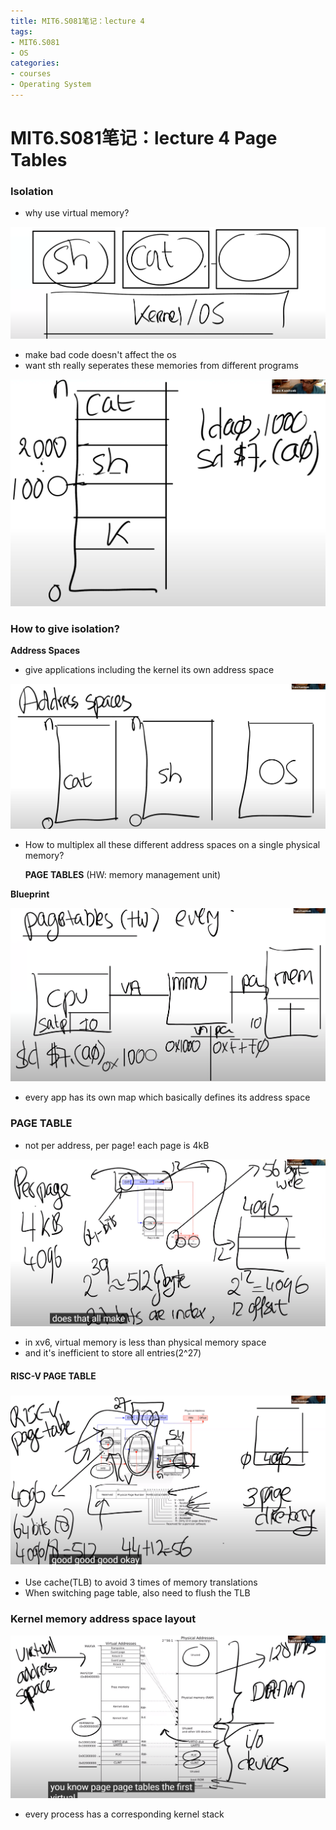 ```yaml
---
title: MIT6.S081笔记：lecture 4
tags: 
- MIT6.S081
- OS
categories:
- courses
- Operating System
---
```


# MIT6.S081笔记：lecture 4 Page Tables

### Isolation

- why use virtual memory?

![image-20230613135254259](https://raw.githubusercontent.com/coelien/image-hosting/master/img/image-20230613135254259.png)

- make bad code doesn't affect the os
- want sth really seperates these memories from different programs

<img src="https://raw.githubusercontent.com/coelien/image-hosting/master/img/image-20230613135851754.png" alt="image-20230613135851754" style="zoom:50%;" />

### How to give isolation?

**Address Spaces**

- give applications including the kernel its own address space

<img src="https://raw.githubusercontent.com/coelien/image-hosting/master/img/image-20230613140224359.png" alt="image-20230613140224359" style="zoom:50%;" />

- How to multiplex all these different address spaces on a single physical memory?

  **PAGE TABLES** (HW: memory management unit)

**Blueprint**

<img src="https://raw.githubusercontent.com/coelien/image-hosting/master/img/image-20230613144656206.png" alt="image-20230613144656206" style="zoom:50%;" />

- every app has its own map which basically defines its address space

### PAGE TABLE

- not per address, per page! each page is 4kB

<img src="https://raw.githubusercontent.com/coelien/image-hosting/master/img/image-20230613145933296.png" alt="image-20230613145933296" style="zoom:50%;" />

- in xv6, virtual memory is less than physical memory space
- and it's inefficient to store all entries(2^27)

#### RISC-V PAGE TABLE

### <img src="https://raw.githubusercontent.com/coelien/image-hosting/master/img/image-20230613152532911.png" alt="image-20230613152532911" style="zoom:50%;" />

- Use cache(TLB) to avoid 3 times of memory translations
- When switching page table,  also need to flush the TLB

### Kernel memory address space layout

<img src="https://raw.githubusercontent.com/coelien/image-hosting/master/img/image-20230613161038236.png" alt="image-20230613161038236" style="zoom:50%;" />

- every process has a corresponding kernel stack